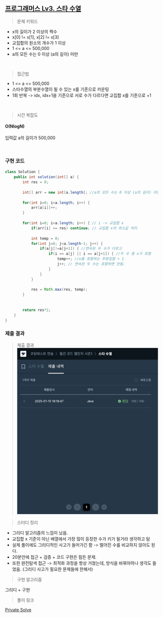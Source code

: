 ## [프로그래머스 Lv3. 스타 수열](https://school.programmers.co.kr/learn/courses/30/lessons/70130)

> 문제 키워드

- x의 길이가 2 이상의 짝수
- x[0] != x[1], x[2] != x[3]
- 교집합의 원소의 개수가 1 이상
- 1 <= a <= 500,000
- a의 모든 수는 0 이상 (a의 길이) 미만

<br/>

> 접근법

- 1 <= a <= 500,000
- 스타수열의 부분수열이 될 수 있는 x를 기준으로 카운팅
- 1회 반복 -> idx, idx+1을 기준으로 서로 수가 다르다면 교집합 x를 기준으로 +1

<br/>

> 시간 복잡도

#### O(NlogN)

입력값 a의 길이가 500,000

<br/>

### 구현 코드

```java
class Solution {
    public int solution(int[] a) {
        int res = 0;
        
        int[] arr = new int[a.length]; //a의 모든 수는 0 이상 (a의 길이) 미만
        
        for(int i=0; i<a.length; i++) {
            arr[a[i]]++;
        }
        
        for(int i=0; i<a.length; i++) { // i -> 교집합 x
            if(arr[i] <= res) continue; // 교집합 x의 최소값 처리
            
            int temp = 0;
            for(int j=0; j<a.length-1; j++) {
                if(a[j]!=a[j+1]) { //연속된 두 수가 다르고
                    if(i == a[j] || i == a[j+1]) { //두 수 중 x가 포함
                        temp++; //x를 포함하는 부분집합 + 1
                        j++; // 연속된 두 수는 포함하면 안됨.
                    }
                }
            }
            
            res = Math.max(res, temp);
        }
        
        
        return res*2;
    }
}
```

### 제출 결과

> 제출 결과
![제출결과](./result.png)
> 

> 스터디 정리
- 그리디 알고리즘의 느낌이 났음.
- 교집합 x 기준이 아닌 배열에서 가장 많이 등장한 수가 키가 될거라 생각하고 탐
- 실제 풀이에도 그리디적인 사고가 들어가긴 함 -> 떨어진 수를 비교하지 않아도 된다.
- 20분안에 접근 + 검증 + 코드 구현은 힘든 문제.
- 또한 완전탐색 접근 -> 최적화 과정을 항상 거쳤는데, 방식을 바꿔야하나 생각도 들었음. (그리디 사고가 필요한 문제들에 한해서)


> 구현 알고리즘
<p> 그리디 + 구현 </p>

> 풀이 링크

[Private Solve](https://github.com/The-Four-Error-Pickers/Algorithm-Study/tree/main/Private%20Solve/프로그래머스/70130.%20%EC%8A%A4%ED%83%80%20%EC%88%98%EC%97%B4/Be-HinD)
